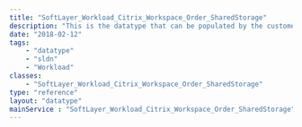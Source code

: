```yaml
---
title: "SoftLayer_Workload_Citrix_Workspace_Order_SharedStorage"
description: "This is the datatype that can be populated by the customer to provide NFS shared storage information for VMware orders. "
date: "2018-02-12"
tags:
    - "datatype"
    - "sldn"
    - "Workload"
classes:
    - "SoftLayer_Workload_Citrix_Workspace_Order_SharedStorage"
type: "reference"
layout: "datatype"
mainService : "SoftLayer_Workload_Citrix_Workspace_Order_SharedStorage"
---
```

